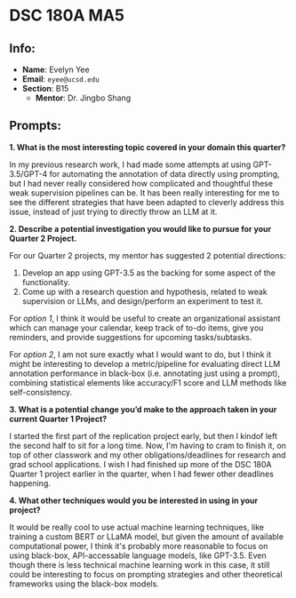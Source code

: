 # DSC 180A MA5

## Info:
- **Name**: Evelyn Yee
- **Email**: `eyee@ucsd.edu`
- **Section**: B15
    - **Mentor**: Dr. Jingbo Shang

## Prompts:
**1. What is the most interesting topic covered in your domain this quarter?**

In my previous research work, I had made some attempts at using GPT-3.5/GPT-4 for automating the annotation of data directly using prompting, but I had never really considered how complicated and thoughtful these weak supervision pipelines can be. It has been really interesting for me to see the different strategies that have been adapted to cleverly address this issue, instead of just trying to directly throw an LLM at it.

**2. Describe a potential investigation you would like to pursue for your Quarter 2 Project.**

For our Quarter 2 projects, my mentor has suggested 2 potential directions:
1. Develop an app using GPT-3.5 as the backing for some aspect of the functionality.
2. Come up with a research question and hypothesis, related to weak supervision or LLMs, and design/perform an experiment to test it.

For *option 1*, I think it would be useful to create an organizational assistant which can manage your calendar, keep track of to-do items, give you reminders, and provide suggestions for upcoming tasks/subtasks.

For *option 2*, I am not sure exactly what I would want to do, but I think it might be interesting to develop a metric/pipeline for evaluating direct LLM annotation performance in black-box (i.e. annotating just using a prompt), combining statistical elements like accuracy/F1 score and LLM methods like self-consistency.

**3. What is a potential change you’d make to the approach taken in your current Quarter 1 Project?**

I started the first part of the replication project early, but then I kindof left the second half to sit for a long time. Now, I'm having to cram to finish it, on top of other classwork and my other obligations/deadlines for research and grad school applications. I wish I had finished up more of the DSC 180A Quarter 1 project earlier in the quarter, when I had fewer other deadlines happening.

**4. What other techniques would you be interested in using in your project?**

It would be really cool to use actual machine learning techniques, like training a custom BERT or LLaMA model, but given the amount of available computational power, I think it's probably more reasonable to focus on using black-box, API-accessable language models, like GPT-3.5. Even though there is less technical machine learning work in this case, it still could be interesting to focus on prompting strategies and other theoretical frameworks using the black-box models.